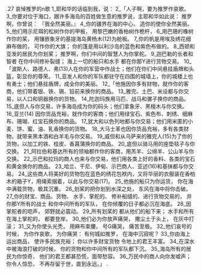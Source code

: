 .27 
哀悼推罗的n歌 
1_耶和华的话临到我，说： 2_「人子啊，要为推罗作哀歌。 3_你要对位于海口，跟许多海岛的百姓做生意的推罗说，主耶和华如此说： 
推罗啊，你曾说： 
『我全然美丽。』 
4_你的疆界在海的中心， 
造你的使你全然美丽。 
5_他们用示尼珥的松树作你的甲板， 
用黎巴嫩的香柏树作桅杆， 
6_用巴珊的橡树作你的桨， 
用镶嵌象牙的基提海岛黄杨木(12)为舱板。 
7_你的帆是用埃及绣花细麻布做的， 
可作你的大旗； 
你的篷是用以利沙岛的蓝色和紫色布做的。 
8_西顿和亚发的居民为你划桨； 
推罗啊，你们中间的智慧人为你掌舵。 
9_迦巴勒的长者和智者 
在你中间修补裂缝； 
海上一切的船只和水手 
都在你那Y进行货物交易。 
10_「波斯人、路德人、弗(13)人在你的军营中作战士；他们在你们中间悬挂盾牌和头盔，彰显你的尊荣。 11_亚发人和你的军队都驻守在四围的城墙上，你的城楼上也有勇士；他们悬挂盾牌，成全你的美丽。 
12_「他施因你多有财物，就作你的客商，他们带着银、铁、锡、铅前来换你的商品。 13_雅完、土巴、米设都与你交易，以人口和铜器换你的货物。 14_陀迦玛族用马匹、战马和骡子换你的商品。 15_底但人与你交易，许多海岛成为你的码头；他们拿象牙、黑檀木与你交换。 16_亚兰(14) 因你货品充裕，就作你的客商；他们用绿宝石、紫色布、刺绣、细麻布、珊瑚、红宝石换你的商品。 17_犹大和以色列地都与你交易；他们用米匿的小麦、饼、蜜、油、乳香换你的货物。 18_大马士革也因你货品充裕，多有各类财物，就带来黑本酒和白羊毛与你交易。 19_威但和从乌萨来的雅完人(15)为了你的货物，以加工的铁、桂皮、香菖蒲换你的商品。 20_底但以骑马用的座垫毯子与你交换。 21_阿拉伯和基达所有的领袖都作你的客商，用羔羊、公绵羊、公山羊与你交换。 22_示巴和拉玛的商人也来与你交易，他们用各类上好的香料、各类的宝石和黄金换你的商品。 23_哈兰、干尼、伊甸、示巴商人、亚述(16)和基抹都与你交易。 24_这些商人将美好的货物包在蓝色的绣花包袱内，又将华丽的衣服装在香柏木的箱子Y，用绳索捆着，以此与你交易(17)。 
25_他施的船只为你运货， 
你在海中满载货物，极其沉重。 
26_划桨的把你划到水深之处， 
东风在海中将你击破。 
27_你的财宝、商品、货物、 
水手、掌舵的、 
修补船缝的、进行货物交易的， 
并你那Y所有的战士 
和你中间所有的军队， 
在你倾覆的日子都必沉在海底。 
28_因掌舵者的唿声， 
郊野就必震动。 
29_所有划桨的 
都从他们的船下来； 
水手和所有在海上掌舵的， 
都要登岸。 
30_他们必为你放声痛哭， 
撒尘土于头上， 
在灰中打滚； 
31_又为你使头光秃， 
用麻布束腰， 
号G痛哭， 
痛苦至极。 
32_他们哀号的时候， 
为你作哀歌， 
为你痛哭： 
有何城如推罗， 
在海中沉寂呢？ 
33_你由海上运出商品， 
使许多民族充裕； 
你以许多财宝货物 
令地上的君王丰富。 
34_在深水中被海浪打破的时候， 
你的货物和你中间所有的军队都下沉。 
35_海岛所有的居民为你惊奇， 
他们的君王都甚恐慌，面带愁容。 
36_万民中的商人向你发嘘声； 
你令人惊恐， 
不再存留于世，直到永远。」 
.
